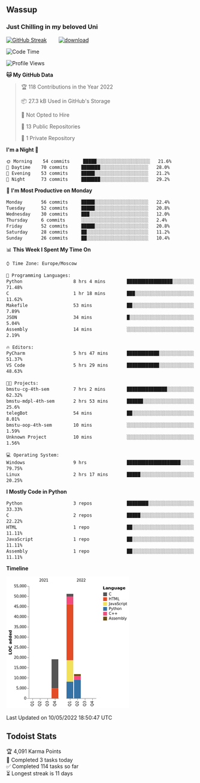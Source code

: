 ## Wassup 
### Just Chilling in my beloved Uni 

<!--
-->

[![GitHub Streak](http://github-readme-streak-stats.herokuapp.com?user=archeoss&theme=shades-of-purple&hide_border=true&date_format=j%20M%5B%20Y%5D)](https://git.io/streak-stats)&nbsp;&nbsp;&nbsp;&nbsp;&nbsp;&nbsp;&nbsp;&nbsp;[![download](https://user-images.githubusercontent.com/68448737/147796309-d8b65b1d-4dde-40d9-b03a-2b42aaa6cd43.jpeg)
](https://bmstu.ru/)

<!--START_SECTION:waka-->
![Code Time](http://img.shields.io/badge/Code%20Time-0-blue)

![Profile Views](http://img.shields.io/badge/Profile%20Views-2-blue)

**🐱 My GitHub Data** 

> 🏆 118 Contributions in the Year 2022
 > 
> 📦 27.3 kB Used in GitHub's Storage 
 > 
> 🚫 Not Opted to Hire
 > 
> 📜 13 Public Repositories 
 > 
> 🔑 1 Private Repository 
 > 
**I'm a Night 🦉** 

```text
🌞 Morning    54 commits     █████░░░░░░░░░░░░░░░░░░░░   21.6% 
🌆 Daytime    70 commits     ███████░░░░░░░░░░░░░░░░░░   28.0% 
🌃 Evening    53 commits     █████░░░░░░░░░░░░░░░░░░░░   21.2% 
🌙 Night      73 commits     ███████░░░░░░░░░░░░░░░░░░   29.2%

```
📅 **I'm Most Productive on Monday** 

```text
Monday       56 commits     █████░░░░░░░░░░░░░░░░░░░░   22.4% 
Tuesday      52 commits     █████░░░░░░░░░░░░░░░░░░░░   20.8% 
Wednesday    30 commits     ███░░░░░░░░░░░░░░░░░░░░░░   12.0% 
Thursday     6 commits      ░░░░░░░░░░░░░░░░░░░░░░░░░   2.4% 
Friday       52 commits     █████░░░░░░░░░░░░░░░░░░░░   20.8% 
Saturday     28 commits     ██░░░░░░░░░░░░░░░░░░░░░░░   11.2% 
Sunday       26 commits     ██░░░░░░░░░░░░░░░░░░░░░░░   10.4%

```


📊 **This Week I Spent My Time On** 

```text
⌚︎ Time Zone: Europe/Moscow

💬 Programming Languages: 
Python                   8 hrs 4 mins        █████████████████░░░░░░░░   71.48% 
C                        1 hr 18 mins        ███░░░░░░░░░░░░░░░░░░░░░░   11.62% 
Makefile                 53 mins             ██░░░░░░░░░░░░░░░░░░░░░░░   7.89% 
JSON                     34 mins             █░░░░░░░░░░░░░░░░░░░░░░░░   5.04% 
Assembly                 14 mins             ░░░░░░░░░░░░░░░░░░░░░░░░░   2.19%

🔥 Editors: 
PyCharm                  5 hrs 47 mins       ████████████░░░░░░░░░░░░░   51.37% 
VS Code                  5 hrs 29 mins       ████████████░░░░░░░░░░░░░   48.63%

🐱‍💻 Projects: 
bmstu-cg-4th-sem         7 hrs 2 mins        ███████████████░░░░░░░░░░   62.32% 
bmstu-mdpl-4th-sem       2 hrs 53 mins       ██████░░░░░░░░░░░░░░░░░░░   25.6% 
telegBot                 54 mins             ██░░░░░░░░░░░░░░░░░░░░░░░   8.01% 
bmstu-oop-4th-sem        10 mins             ░░░░░░░░░░░░░░░░░░░░░░░░░   1.59% 
Unknown Project          10 mins             ░░░░░░░░░░░░░░░░░░░░░░░░░   1.56%

💻 Operating System: 
Windows                  9 hrs               ████████████████████░░░░░   79.75% 
Linux                    2 hrs 17 mins       █████░░░░░░░░░░░░░░░░░░░░   20.25%

```

**I Mostly Code in Python** 

```text
Python                   3 repos             ████████░░░░░░░░░░░░░░░░░   33.33% 
C                        2 repos             █████░░░░░░░░░░░░░░░░░░░░   22.22% 
HTML                     1 repo              ██░░░░░░░░░░░░░░░░░░░░░░░   11.11% 
JavaScript               1 repo              ██░░░░░░░░░░░░░░░░░░░░░░░   11.11% 
Assembly                 1 repo              ██░░░░░░░░░░░░░░░░░░░░░░░   11.11%

```


**Timeline**

![Chart not found](https://raw.githubusercontent.com/archeoss/archeoss/master/charts/bar_graph.png) 


 Last Updated on 10/05/2022 18:50:47 UTC
<!--END_SECTION:waka-->

## Todoist Stats

<!-- TODO-IST:START -->
🏆  4,091 Karma Points           
🌸  Completed 3 tasks today           
✅  Completed 114 tasks so far           
⏳  Longest streak is 11 days
<!-- TODO-IST:END -->
